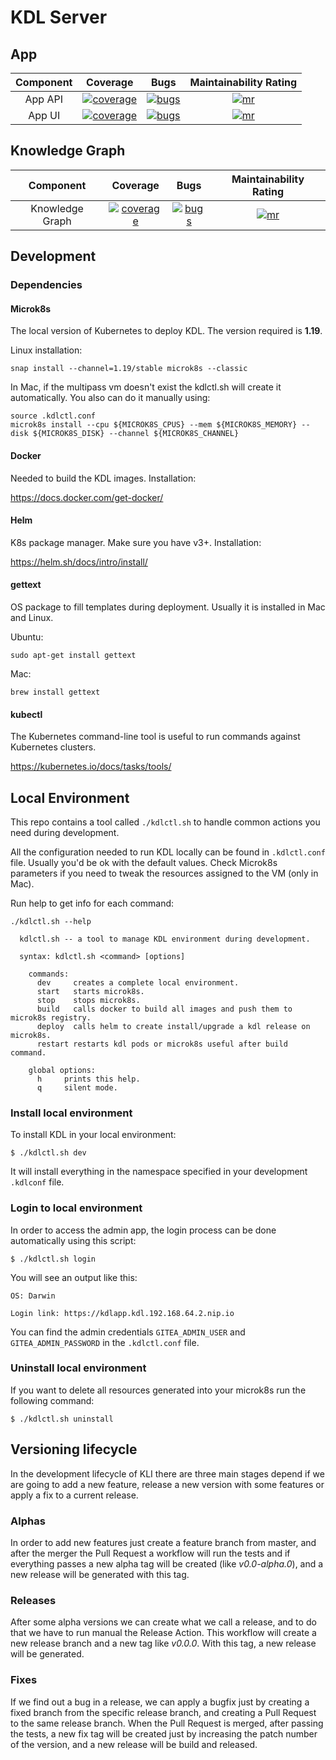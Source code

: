 # KDL Server

## App

|  Component  | Coverage  |  Bugs  |  Maintainability Rating  |
| :---------: | :-----:   |  :---: |  :--------------------:  |
|  App API  | [![coverage][app-api-coverage]][app-api-coverage-link] | [![bugs][app-api-bugs]][app-api-bugs-link] | [![mr][app-api-mr]][app-api-mr-link] |
|  App UI  | [![coverage][app-ui-coverage]][app-ui-coverage-link] | [![bugs][app-ui-bugs]][app-ui-bugs-link] | [![mr][app-ui-mr]][app-ui-mr-link] |

## Knowledge Graph

|  Component  | Coverage  |  Bugs  |  Maintainability Rating  |
| :---------: | :-----:   |  :---: |  :--------------------:  |
|  Knowledge Graph  | [![coverage][kg-coverage]][kg-coverage-link] | [![bugs][kg-bugs]][kg-bugs-link] | [![mr][kg-mr]][kg-mr-link] |


[app-api-coverage]: https://sonarcloud.io/api/project_badges/measure?project=konstellation_kdl_server_app_api&metric=coverage

[app-api-coverage-link]: https://sonarcloud.io/component_measures?id=konstellation_kdl_server_app_api&metric=Coverage

[app-api-bugs]: https://sonarcloud.io/api/project_badges/measure?project=konstellation_kdl_server_app_api&metric=bugs

[app-api-bugs-link]: https://sonarcloud.io/component_measures?id=konstellation_kdl_server_app_api&metric=Reliability

[app-api-loc]: https://sonarcloud.io/api/project_badges/measure?project=konstellation_kdl_server_app_api&metric=ncloc

[app-api-loc-link]: https://sonarcloud.io/component_measures?id=konstellation_kdl_server_app_api&metric=Coverage

[app-api-mr]: https://sonarcloud.io/api/project_badges/measure?project=konstellation_kdl_server_app_api&metric=sqale_rating

[app-api-mr-link]: https://sonarcloud.io/component_measures?id=konstellation_kdl_server_app_api&metric=Maintainability

[app-ui-coverage]: https://sonarcloud.io/api/project_badges/measure?project=konstellation_kdl_server_app_ui&metric=coverage

[app-ui-coverage-link]: https://sonarcloud.io/component_measures?id=konstellation_kdl_server_app_ui&metric=Coverage

[app-ui-bugs]: https://sonarcloud.io/api/project_badges/measure?project=konstellation_kdl_server_app_ui&metric=bugs

[app-ui-bugs-link]: https://sonarcloud.io/component_measures?id=konstellation_kdl_server_app_ui&metric=Reliability

[app-ui-loc]: https://sonarcloud.io/api/project_badges/measure?project=konstellation_kdl_server_app_ui&metric=ncloc

[app-ui-loc-link]: https://sonarcloud.io/component_measures?id=konstellation_kdl_server_app_ui&metric=Coverage

[app-ui-mr]: https://sonarcloud.io/api/project_badges/measure?project=konstellation_kdl_server_app_ui&metric=sqale_rating

[app-ui-mr-link]: https://sonarcloud.io/component_measures?id=konstellation_kdl_server_app_ui&metric=Maintainability

[kg-coverage]: https://sonarcloud.io/api/project_badges/measure?project=konstellation_kdl_konwledge_graph&metric=coverage

[kg-coverage-link]: https://sonarcloud.io/component_measures?id=konstellation_kdl_konwledge_graph&metric=Coverage

[kg-bugs]: https://sonarcloud.io/api/project_badges/measure?project=konstellation_kdl_konwledge_graph&metric=bugs

[kg-bugs-link]: https://sonarcloud.io/component_measures?id=konstellation_kdl_konwledge_graph&metric=Reliability

[kg-loc]: https://sonarcloud.io/api/project_badges/measure?project=konstellation_kdl_konwledge_graph&metric=ncloc

[kg-loc-link]: https://sonarcloud.io/component_measures?id=konstellation_kdl_konwledge_graph&metric=Coverage

[kg-mr]: https://sonarcloud.io/api/project_badges/measure?project=konstellation_kdl_konwledge_graph&metric=sqale_rating

[kg-mr-link]: https://sonarcloud.io/component_measures?id=konstellation_kdl_konwledge_graph&metric=Maintainability

## Development

### Dependencies

#### Microk8s

The local version of Kubernetes to deploy KDL. The version required is **1.19**.

Linux installation:
```
snap install --channel=1.19/stable microk8s --classic
```

In Mac, if the multipass vm doesn't exist the kdlctl.sh will create it automatically.
You also can do it manually using:

```
source .kdlctl.conf
microk8s install --cpu ${MICROK8S_CPUS} --mem ${MICROK8S_MEMORY} --disk ${MICROK8S_DISK} --channel ${MICROK8S_CHANNEL}
```

#### Docker

Needed to build the KDL images. Installation:

https://docs.docker.com/get-docker/

#### Helm

K8s package manager. Make sure you have v3+. Installation:

https://helm.sh/docs/intro/install/

#### gettext

OS package to fill templates during deployment. Usually it is installed in Mac and Linux.

Ubuntu:
```
sudo apt-get install gettext
```

Mac:
```
brew install gettext
```

#### kubectl

The Kubernetes command-line tool is useful to run commands against Kubernetes clusters.

https://kubernetes.io/docs/tasks/tools/

## Local Environment

This repo contains a tool called `./kdlctl.sh` to handle common actions you need during development.

All the configuration needed to run KDL locally can be found in `.kdlctl.conf` file. Usually you'd be ok with the
default values. Check Microk8s parameters if you need to tweak the resources assigned to the VM (only in Mac).

Run help to get info for each command:

```
./kdlctl.sh --help

  kdlctl.sh -- a tool to manage KDL environment during development.

  syntax: kdlctl.sh <command> [options]

    commands:
      dev     creates a complete local environment.
      start   starts microk8s.
      stop    stops microk8s.
      build   calls docker to build all images and push them to microk8s registry.
      deploy  calls helm to create install/upgrade a kdl release on microk8s.
      restart restarts kdl pods or microk8s useful after build command.

    global options:
      h     prints this help.
      q     silent mode.
```

### Install local environment

To install KDL in your local environment:

```
$ ./kdlctl.sh dev
```

It will install everything in the namespace specified in your development `.kdlconf` file.

### Login to local environment

In order to access the admin app, the login process can be done automatically using this script:

```
$ ./kdlctl.sh login
```

You will see an output like this:

```
OS: Darwin

Login link: https://kdlapp.kdl.192.168.64.2.nip.io
```

You can find the admin credentials `GITEA_ADMIN_USER` and `GITEA_ADMIN_PASSWORD` in the `.kdlctl.conf` file.

### Uninstall local environment

If you want to delete all resources generated into your microk8s run the following command:

```
$ ./kdlctl.sh uninstall
```

## Versioning lifecycle

In the development lifecycle of KLI there are three main stages depend if we are going to add a new feature, release a new version with some features or apply a fix to a current release.

### Alphas

In order to add new features just create a feature branch from master, and after the merger the Pull Request a workflow will run the tests and if everything passes a new alpha tag will be created (like *v0.0-alpha.0*), and a new release will be generated with this tag.

### Releases

After some alpha versions we can create what we call a release, and to do that we have to run manual the Release Action. This workflow will create a new release branch and a new tag like *v0.0.0*. With this tag, a new release will be generated.

### Fixes

If we find out a bug in a release, we can apply a bugfix just by creating a fixed branch from the specific release branch, and creating a Pull Request to the same release branch. When the Pull Request is merged, after passing the tests, a new fix tag will be created just by increasing the patch number of the version, and a new release will be build and released.
